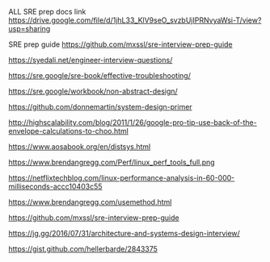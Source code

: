 ALL SRE prep docs link
https://drive.google.com/file/d/1jhL33_KlV9seO_svzbUjIPRNvyaWsi-T/view?usp=sharing


SRE prep guide
https://github.com/mxssl/sre-interview-prep-guide

https://syedali.net/engineer-interview-questions/

https://sre.google/sre-book/effective-troubleshooting/

https://sre.google/workbook/non-abstract-design/

https://github.com/donnemartin/system-design-primer

http://highscalability.com/blog/2011/1/26/google-pro-tip-use-back-of-the-envelope-calculations-to-choo.html

https://www.aosabook.org/en/distsys.html

https://www.brendangregg.com/Perf/linux_perf_tools_full.png

https://netflixtechblog.com/linux-performance-analysis-in-60-000-milliseconds-accc10403c55

https://www.brendangregg.com/usemethod.html

https://github.com/mxssl/sre-interview-prep-guide

https://jg.gg/2016/07/31/architecture-and-systems-design-interview/

https://gist.github.com/hellerbarde/2843375
